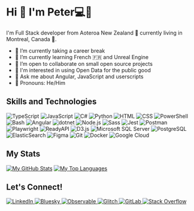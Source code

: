 # Hi 👋 I'm Peter💻🌱

I'm Full Stack developer from Aoteroa New Zealand 🥝 currently living in Montreal, Canada 🍁.

- 🔭 I’m currently taking a career break
- 🌱 I’m currently learning French 🇫🇷 and Unreal Engine
- 👯 I’m open to collaborate on small open source projects
- 👀 I'm interested in using Open Data for the public good
- 💬 Ask me about Angular,  JavaScript and userscripts
- 📛 Pronouns: He/Him

## Skills and Technologies

<p>
  <img src="https://img.shields.io/badge/TypeScript-3178C6?style=for-the-badge&logo=typescript&logoColor=white" alt="TypeScript" />
  <img src="https://img.shields.io/badge/JavaScript-F7DF1E?style=for-the-badge&logo=javascript&logoColor=black" alt="JavaScript" />
  <img src="https://img.shields.io/badge/C%23-239120?style=for-the-badge&logo=c-sharp&logoColor=white" alt="C#" />
  <img src="https://img.shields.io/badge/Python-3776AB?style=for-the-badge&logo=python&logoColor=white" alt="Python" />
  <img src="https://img.shields.io/badge/HTML-E34F26?style=for-the-badge&logo=html5&logoColor=white" alt="HTML" />
  <img src="https://img.shields.io/badge/CSS-1572B6?style=for-the-badge&logo=css3&logoColor=white" alt="CSS" />
  <img src="https://img.shields.io/badge/PowerShell-1E4F91?style=for-the-badge&logo=powershell&logoColor=white" alt="PowerShell" />
  <img src="https://img.shields.io/badge/Bash-4E4E4E?style=for-the-badge&logo=gnu-bash&logoColor=white" alt="Bash" />
<!-- </p><p> -->
  <img src="https://img.shields.io/badge/Angular-DD0031?style=for-the-badge&logo=angular&logoColor=white" alt="Angular" />
  <img src="https://img.shields.io/badge/dotnet-512BD4?style=for-the-badge&logo=dotnet&logoColor=white" alt="dotnet" />
  <img src="https://img.shields.io/badge/Node.js-339933?style=for-the-badge&logo=node.js&logoColor=white" alt="Node.js" />
  <img src="https://img.shields.io/badge/Sass-CC6699?style=for-the-badge&logo=sass&logoColor=white" alt="Sass" />
  <img src="https://img.shields.io/badge/Jest-C21325?style=for-the-badge&logo=jest&logoColor=white" alt="Jest" />
  <img src="https://img.shields.io/badge/Postman-FF6C37?style=for-the-badge&logo=postman&logoColor=white" alt="Postman" />
  <img src="https://img.shields.io/badge/Playwright-2EAD33?style=for-the-badge&logo=playwright&logoColor=white" alt="Playwright" />
  <img src="https://img.shields.io/badge/ReadyAPI-FFD700?style=for-the-badge&logo=readyapi&logoColor=black" alt="ReadyAPI" />
  <img src="https://img.shields.io/badge/D3.js-F9A03C?style=for-the-badge&logo=d3&logoColor=white" alt="D3.js" />
<!-- </p><p> -->
  <img src="https://img.shields.io/badge/SQL%20Server-CC2927?style=for-the-badge&logo=microsoft-sql-server&logoColor=white" alt="Microsoft SQL Server" />
  <img src="https://img.shields.io/badge/Postgres-4169E1?style=for-the-badge&logo=postgresql&logoColor=white" alt="PostgreSQL" />
  <img src="https://img.shields.io/badge/ElasticSearch-005571?style=for-the-badge&logo=elasticsearch&logoColor=white" alt="ElasticSearch" />
<!-- </p><p> -->
  <img src="https://img.shields.io/badge/Figma-F24E1E?style=for-the-badge&logo=figma&logoColor=white" alt="Figma" />
  <img src="https://img.shields.io/badge/Git-F05032?style=for-the-badge&logo=git&logoColor=white" alt="Git" />
  <img src="https://img.shields.io/badge/Docker-2496ED?style=for-the-badge&logo=docker&logoColor=white" alt="Docker" />
  <img src="https://img.shields.io/badge/Google%20Cloud-4285F4?style=for-the-badge&logo=google-cloud&logoColor=white" alt="Google Cloud" />
</p>


## My Stats

[![My GitHub Stats](https://github-readme-stats.vercel.app/api?username=pjpscriv&count_private=true&show_icons=true&theme=vue)](https://github.com/anuraghazra/github-readme-stats)
[![My Top Languages](https://github-readme-stats.vercel.app/api/top-langs/?username=pjpscriv&theme=vue&layout=compact)](https://github.com/anuraghazra/github-readme-stats)

## Let's Connect!

<p>
  <a href="https://linkedin.com/in/pjpscriv">
    <img src="https://img.shields.io/badge/LinkedIn-0077B5?style=for-the-badge&logo=linkedin&logoColor=white" alt="LinkedIn" />
  </a>
  <a href="https://bsky.app/profile/pjpscriv.com">
    <img src="https://img.shields.io/badge/Bluesky-0057FF?style=for-the-badge&logo=bluesky&logoColor=white" alt="Bluesky" />
  <a href="https://observablehq.com/user/@pjpscriv">
    <img src="https://img.shields.io/badge/Observable-353535?style=for-the-badge&logo=observable&logoColor=white" alt="Observable" />
  </a>
  <a href="https://glitch.com/@pjpscriv">
    <img src="https://img.shields.io/badge/Glitch-3333FF?style=for-the-badge&logo=glitch&logoColor=white" alt="Glitch" />
  </a>
  <a href="https://gitlab.com/pjpscriv">
    <img src="https://img.shields.io/badge/GitLab-FC6D26?style=for-the-badge&logo=gitlab&logoColor=white" alt="GitLab" />
  </a>
  <a href="https://stackoverflow.com/users/13762264/pjpscriv">
    <img src="https://img.shields.io/badge/Stack%20Overflow-F58025?style=for-the-badge&logo=stackoverflow&logoColor=white" alt="Stack Overflow" />
  </a>
</p>
